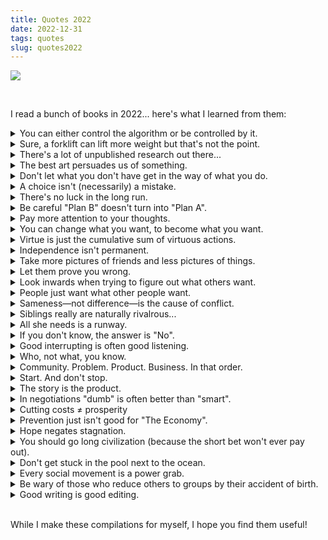 ```yaml
---
title: Quotes 2022
date: 2022-12-31
tags: quotes
slug: quotes2022
---
```


<p><img src='images/books_2022.png'/></p>

<br/>

<p>I read a bunch of books in 2022... here's what I learned from them:</p>

<details>
  <summary>You can either control the algorithm or be controlled by it.</summary>
  <br/>
  <i>"You either tell robots what to do, or are told by robots what to do; you live either above the algorithm, or below it."</i>
  <br/>
  <br/>
  <p class="right">— Louise Perry (The Case Against the Sexual Revolution)</p>
</details>
<details>
  <summary>Sure, a forklift can lift more weight but that's not the point.</summary>
  <br/>
  <i>"'Oh my God, AIs can beat humans, what do we do about this?' I really think, 'It doesn't fucking matter.' I'm a rock climber, and AI being able to beat me at Go matters as much as a helicopter being able to beat me at a rock climb."</i>
  <br/>
  <br/>
  <p class="right">— Oliver Roeder (Seven Games)</p>
</details>
<details>
  <summary>There's a lot of unpublished research out there...</summary>
  <br/>
  <i>"The public sees only the research that scientists decide to publish, not the projects that fail, that remain unfinished, or that they choose to keep secret."</i>
  <br/>
  <br/>
  <p class="right">— Alina Chan (Viral)</p>
</details>
<details>
  <summary>The best art persuades us of something.</summary>
  <br/>
  <i>"Many works of art are trying to persuade us of something rather than just pleasing us."</i>
  <br/>
  <br/>
  <p class="right">— Alain de Botton (How to Think More Effectively)</p>
</details>
<details>
  <summary>Don't let what you don't have get in the way of what you do.</summary>
  <br/>
  <i>"The more important task of life is to recognize what you do not have while being grateful for what you do."</i>
  <br/>
  <br/>
  <p class="right">— Douglas Murray (The War on the West)</p>
</details>
<details>
  <summary>A choice isn't (necessarily) a mistake.</summary>
  <br/>
  <i>"Life choices that turn out differently from what we hoped aren't mistakes. They're just choices that turned out differently than we hoped."</i>
  <br/>
  <br/>
  <p class="right">— Russ Roberts (Wild Problems)</p>
</details>
<details>
  <summary>There's no luck in the long run.</summary>
  <br/>
  <i>"In the long run, there is no luck. In the short run, there is nothing but."</i>
  <br/>
  <br/>
  <p class="right">— Oliver Roeder (Seven Games)</p>
</details>
<details>
  <summary>Be careful "Plan B" doesn't turn into "Plan A".</summary>
  <br/>
  <i>"People who have something to fall back on usually end up falling back on it."</i>
  <br/>
  <br/>
  <p class="right">— Rich Cohen (The Adventures of Herbie Cohen)</p>
</details>
<details>
  <summary>Pay more attention to your thoughts.</summary>
  <br/>
  <i>"The genius doesn't have different kinds of thoughts from the rest of us, they simply take them more seriously."</i>
  <br/>
  <br/>
  <p class="right">— Alain de Botton (How to Think More Effectively)</p>
</details>
<details>
  <summary>You can change what you want, to become what you want.</summary>
  <br/>
  <i>"We are in the process of becoming. So give some thought as to what you desire to desire."</i>
  <br/>
  <br/>
  <p class="right">— Russ Roberts (Wild Problems)</p>
</details>
<details>
  <summary>Virtue is just the cumulative sum of virtuous actions.</summary>
  <br/>
  <i>"Virtue comes about, not by a process of nature, but by habituation... We become just by doing just actions, temperate by doing temperate actions, brave by doing brave actions."</i>
  <br/>
  <br/>
  <p class="right">— Michael Schur (How to be Perfect)</p>
</details>
<details>
  <summary>Independence isn't permanent.</summary>
  <br/>
  <i>"Modern contraception has allowed us to stretch out that young adult stage artificially, giving the illusion that independence is our permanent state. But it isn't—it's nothing more than a blip, which some of us will never experience at all."</i>
  <br/>
  <br/>
  <p class="right">—Louise Perry (The Case Against the Sexual Revolution)</p>
</details>
<details>
  <summary>Take more pictures of friends and less pictures of things.</summary>
  <br/>
  <i>"Once, when I returned from a vacation with pictures of beautiful landscapes, he scolded me, saying, 'Where are the people? The faces? In ten years, it's not that geyser you'll want to see. It's the faces of your friends.'"</i>
  <br/>
  <br/>
  <p class="right">— Rich Cohen (The Adventures of Herbie Cohen)</p>
</details>
<details>
  <summary>Let them prove you wrong.</summary>
  <br/>
  <i>"I implied that the skills needed for advanced bowyery were beyond them. They resolved to show me how wrong I was. Perfect."</i>
  <br/>
  <br/>
  <p class="right">— KJ Parker (A Practical Guide to Conquering the World)</p>
</details>
<details>
  <summary>Look inwards when trying to figure out what others want.</summary>
  <br/>
  <i>"When trying to work out what others want to eat, or what they might like to hear, or why they may be upset, the best move is to put our own ego into the picture, to imagine that our experience is relevant and that, despite the beard or different skin colour or gender or degree of wealth or geographical origins, what we're faced with is someone who is, first and foremost, a human like us."</i>
  <br/>
  <br/>
  <p class="right">— Alain de Botton (How to Think More Effectively)</p>
</details>
<details>
  <summary>People just want what other people want.</summary>
  <br/>
  <i>"We don't want the things we want because we judge them to be good, we want them because other people want them."</i>
  <br/>
  <br/>
  <p class="right">— Max Chafkin (The Contrarian)</p>
</details>
<details>
  <summary>Sameness—not difference—is the cause of conflict.</summary>
  <br/>
  <i>"Remember that conflict is caused by sameness, not by difference. If everything is equally good or important, the propensity for conflict is higher."</i>
  <br/>
  <br/>
  <p class="right">— Luke Burgis (Wanting)</p>
</details>
<details>
  <summary>Siblings really are naturally rivalrous...</summary>
  <br/>
  <i>"'Do you know the data on siblings across species?'" he asked, before I was even half done. I didn't. 'Oh, yeah,' he said. 'Half the time they kill each other.'"</i>
  <br/>
  <br/>
  <p class="right">—Michael Lewis (Home Game)</p>
</details>
<details>
  <summary>All she needs is a runway.</summary>
  <br/>
  <i>"Women do not need to be changed, adjusted, domesticated, moulded, formed, or coddled. We need space and a runway."</i>
  <br/>
  <br/>
  <p class="right">— Marie Henein (Nothing But the Truth)</p>
</details>
<details>
  <summary>If you don't know, the answer is "No".</summary>
  <br/>
  <i>"If you feel like you've got a close call between quitting and persevering, it's likely that quitting is the better choice."</i>
  <br/>
  <br/>
  <p class="right">— Annie Duke (Quit)</p>
</details>
<details>
  <summary>Good interrupting is often good listening. </summary>
  <br/>
  <i>""The good listener (paradoxically) is a skilled interrupter. But they don't interrupt to intrude their own ideas; they interrupt to help the other get back to their original, more sincere, yet elusive concerns."</i>
  <br/>
  <br/>
  <p class="right">— Alain de Botton (How to Think More Effectively)</p>
</details>
<details>
  <summary>Who, not what, you know.</summary>
  <br/>
  <i>"[Things you'll] need to make it in the modern world: guile, greed, charm, and a deep appreciation that what you know is less important than who you know."</i>
  <br/>
  <br/>
  <p class="right">— Michael Lewis (Home Game)</p>
</details>
<details>
  <summary>Community. Problem. Product. Business. In that order.</summary>
  <br/>
  <i>"It's the community that leads you to the problem, which leads you to the product, which leads you to your business."</i>
  <br/>
  <br/>
  <p class="right">— Sahil Lavingia (The Minimalist Entrepreneur)</p>
</details>
<details>
  <summary>Start. And don't stop.</summary>
  <br/>
  <i>"Most people don't start. Most people who start don't continue. Most people who continue give up. Many winners are just the last ones standing. Don't give up."</i>
  <br/>
  <br/>
  <p class="right">— Sahil Lavingia (The Minimalist Entrepreneur)</p>
</details>
<details>
  <summary>The story is the product.</summary>
  <br/>
  <i>"Your messaging is your product. The story you're telling shapes the thing you're making."</i>
  <br/>
  <br/>
  <p class="right">— Tony Fadell (Build)</p>
</details>
<details>
  <summary>In negotiations "dumb" is often better than "smart".</summary>
  <br/>
  <i>"What are the most powerful words in a negotiation? Are they 'I'm an expert. I know better?' No. They're 'Who?', 'Huh?' and 'Wha?' When it comes to negotiating, you'd be better off acting like you know less, not more. In some cases, dumb is smarter than smart, and inarticulate is better than articulate. You want to train yourself to say, 'I don't know' … 'You lost me' … 'Could you repeat that?' The most powerful words in business are 'I don't understand. Help me.'"</i>
  <br/>
  <br/>
  <p class="right">— Rich Cohen (The Adventures of Herbie Cohen)</p>
</details>
<details>
  <summary>Cutting costs ≠ prosperity</summary>
  <br/>
  <i>"You can't cost-cut your way to prosperity."</i>
  <br/>
  <br/>
  <p class="right">— David Gelles (The Man Who Broke Capitalism)</p>
</details>
<details>
  <summary>Prevention just isn't good for "The Economy".</summary>
  <br/>
  <i>"A toxic spill is good for the GDP because we spend a lot to clean it up. Fixing a bridge doesn't increase the GDP as much as tearing it down and building a new one."</i>
  <br/>
  <br/>
  <p class="right">— Douglas Rushkoff (Survival of the Richest)</p>
</details>
<details>
  <summary>Hope negates stagnation.</summary>
  <br/>
  <i>"Our society is decadent and stagnant because it lacks hope. Hope is the desire for something that is 1) in the future, (2) good, (3) difficult to achieve, and (4) possible."</i>
  <br/>
  <br/>
  <p class="right"> — Luke Burgis (Wanting)</p>
</details>
<details>
  <summary>You should go long civilization (because the short bet won't ever pay out).</summary>
  <br/>
  <i>"You can short civilization if you want. Not a bad bet really. But no one to pay you if you win. Whereas if you go long on civilization, and civilization (therefore) survives, you win big. So the smart move is to go long."</i>
  <br/>
  <br/>
  <p class="right"> — Kim Stanley Robertson (The Ministry for the Future)</p>
</details>
<details>
  <summary>Don't get stuck in the pool next to the ocean.</summary>
  <br/>
  <i>"Meanwhile, everyone is more or less imitating everyone else. Our culture is stuck because we're fighting over space in a pool, next to the ocean."</i>
  <br/>
  <br/>
  <p class="right">— Luke Burgis (Wanting)</p>
</details>
<details>
  <summary>Every social movement is a power grab.</summary>
  <br/>
  <i>"Every great social movement, every war, every revolution, every political programme, however edifying and Utopian, really has behind it the ambitions of some sectional group which is out to grab power for itself."</i>
  <br/>
  <br/>
  <p class="right">— Simon Kuper (Chums)</p>
</details>
<details>
  <summary>Be wary of those who reduce others to groups by their accident of birth.</summary>
  <br/>
  <i>"Treat people as individuals, and reject those who would try to reduce them to membership of a group they belonged to solely by accident of birth."</i>
  <br/>
  <br/>
  <p class="right">— Douglas Murray (The War on the West)</p>
</details>
<details>
  <summary>Good writing is good editing.</summary>
  <br/>
  <i>"When science fiction author Orson Scott Card teaches creative writing, he has the students give one another feedback on their drafts. But instead of grading the students based on their final essays, he grades them on the quality of the feedback they gave their classmates. His insight was that becoming a great writer requires becoming a great editor—learning to revise is essential to writing well."</i>
  <br/>
  <br/>
  <p class="right">— Russ Roberts (Wild Problems)</p>
</details>

<br/>

<p>While I make these compilations for myself, I hope you find them useful!</p>

